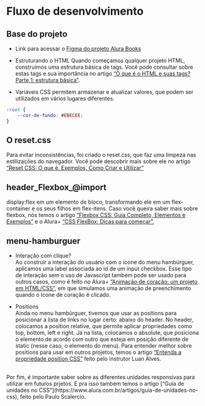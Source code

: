 # Fluxo de desenvolvimento
## Base do projeto
* Link para acessar o
[ Figma do projeto Alura Books](https://www.figma.com/file/sSMbIqKaGBd66Y8roxTk2p/AluraBooks?node-id=37-94&t=Z8etnyZgy9C8Rfiu-0)

* Estruturando o HTML
Quando começamos qualquer projeto HTML, construímos uma estrutura básica de tags. Você pode consultar sobre estas tags e sua importância no artigo [“O que é o HTML e suas tags? Parte 1: estrutura básica”](https://www.alura.com.br/artigos/o-que-e-html-suas-tags-parte-1-estrutura-basica).

* Variáveis CSS
permitem armazenar e atualizar valores, que podem ser utilizados em vários lugares diferentes.
```CSS
:root {
    --cor-de-fundo: #EBECEE;
}
```

## O reset.css
Para evitar inconsistências, foi criado o reset.css, que faz uma limpeza nas estilizações do navegador. Você pode descobrir mais sobre ele no artigo [“Reset CSS: O que é, Exemplos, Como Criar e Utilizar”](https://www.alura.com.br/artigos/o-que-e-reset-css) 


## header_Flexbox_@import
display:flex em um elemento de bloco, transformando ele em um flex-container e os seus filhos em flex-itens. Caso você queira saber mais sobre flexbox, nós temos o artigo [“Flexbox CSS: Guia Completo, Elementos e Exemplos”](https://www.alura.com.br/artigos/css-guia-do-flexbox) e o Alura+ [“CSS FlexBox: Dicas para começar”.](https://cursos.alura.com.br/extra/alura-mais/css-flexbox-dicas-para-comecar-c301)

## menu-hamburguer
* Interação com clique?<br>
Ao construir a interação do usuário com o ícone do menu hambúrguer, aplicamos uma label associada ao id de um input checkbox. Esse tipo de interação sem o uso de Javascript também pode ser usado para outros casos, como é feito no Alura+ [“Animação de coração: um projeto em HTML/CSS”](https://cursos.alura.com.br/extra/alura-mais/animacao-de-coracao-um-projeto-em-html-css-c1360), em que simulamos uma animação de preenchimento quando o ícone de coração é clicado.

* Positions<br>
Ainda no menu hambúrguer, tivemos que usar as positions para posicionar a lista de links no lugar certo: abaixo do header. No header, colocamos a position relative, que permite aplicar propriedades como top, bottom, left e right. Já na lista, colocamos o absolute, que posiciona o elemento de acordo com outro que esteja em posição diferente de static (nesse caso, o elemento do menu). Para entender melhor sobre positions para usar em outros projetos, temos o artigo [“Entenda a propriedade position CSS”](https://www.alura.com.br/artigos/entenda-a-propriedade-position-css) feito pelo instrutor Luan Alves.
<br>
Por fim,  é importante saber sobre as diferentes unidades responsivas para utilizar em futuros prjetos. E pra isso também temos o artigo [“Guia de unidades no CSS”](https://www.alura.com.br/artigos/guia-de-unidades-no-css), feito pelo Paulo Scalercio.

